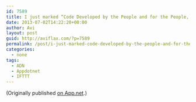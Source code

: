```yaml
---
id: 7589
title: I just marked “Code Developed by the People and for the People, Released Back to the People” as a favorite in Readability. http://www.readability.com/articles/nz5xxe5q
date: 2013-07-02T14:22:20+00:00
author: Avi
layout: post
guid: http://aviflax.com/?p=7589
permalink: /post/i-just-marked-code-developed-by-the-people-and-for-the-people-released-back-to-the-people-as-a-favorite-in-readability-httpwww-readability-comarticlesnz5xxe5q/
categories:
  - none
tags:
  - ADN
  - Appdotnet
  - IFTTT
---
```

(Originally published [on App.net](http://alpha.app.net/aviflax/post/7298057).)